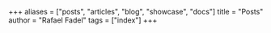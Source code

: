 +++
aliases = ["posts", "articles", "blog", "showcase", "docs"]
title = "Posts"
author = "Rafael Fadel"
tags = ["index"]
+++
